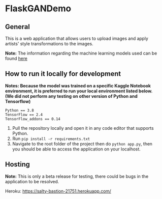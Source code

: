# FlaskGANDemo
## General
This is a web application that allows users to upload images and apply artists' style transformations to the images.

**Note:** The information regarding the machine learning models used can be found [here](https://github.com/WayneJWZLemon/CIS4496-GANs-Project)
## How to run it locally for development
**Notes: Because the model was trained on a specific Kaggle Notebook environment, it is preferred to run your local environment listed below. (We did not perform any testing on other version of Python and Tensorflow)**
```
Python == 3.8
TensorFlow == 2.4
TensorFlow_addons == 0.14
```
1. Pull the repository locally and open it in any code editor that supports Python.
2. Run ```pip install -r requirements.txt```
3. Navigate to the root folder of the project then do ```python app.py```, then you should be able to access the application on your localhost.

## Hosting
**Note:** This is only a beta release for testing, there could be bugs in the application to be resolved.

Heroku: https://salty-bastion-21751.herokuapp.com/
